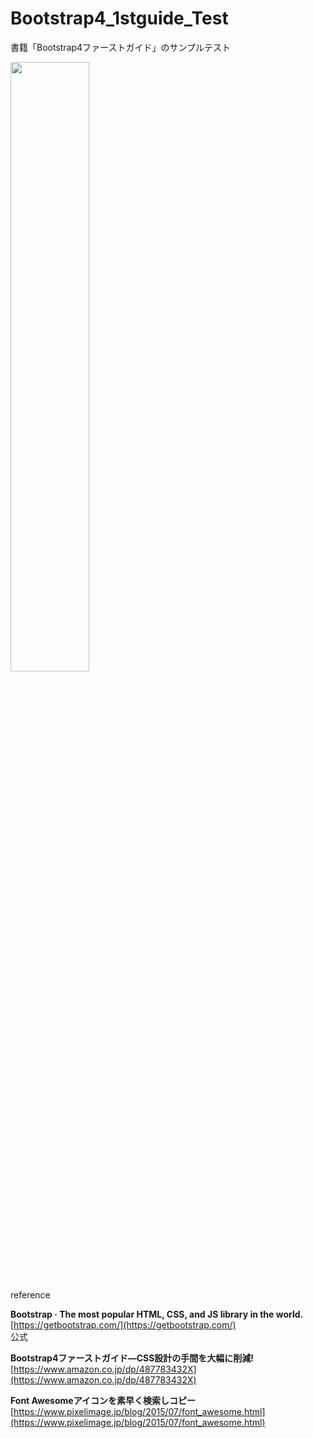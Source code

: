 # Bootstrap4_1stguide_Test
書籍「Bootstrap4ファーストガイド」のサンプルテスト  

<img src="https://evofan.github.io/Bootstrap4_1stguide_Test/pic_accordion.jpg" width="50%">  

reference  

**Bootstrap · The most popular HTML, CSS, and JS library in the world.**  
[https://getbootstrap.com/](https://getbootstrap.com/)  
公式  

**Bootstrap4ファーストガイド―CSS設計の手間を大幅に削減!**  
[https://www.amazon.co.jp/dp/487783432X](https://www.amazon.co.jp/dp/487783432X)  

**Font Awesomeアイコンを素早く検索しコピー**  
[https://www.pixelimage.jp/blog/2015/07/font_awesome.html](https://www.pixelimage.jp/blog/2015/07/font_awesome.html)  
